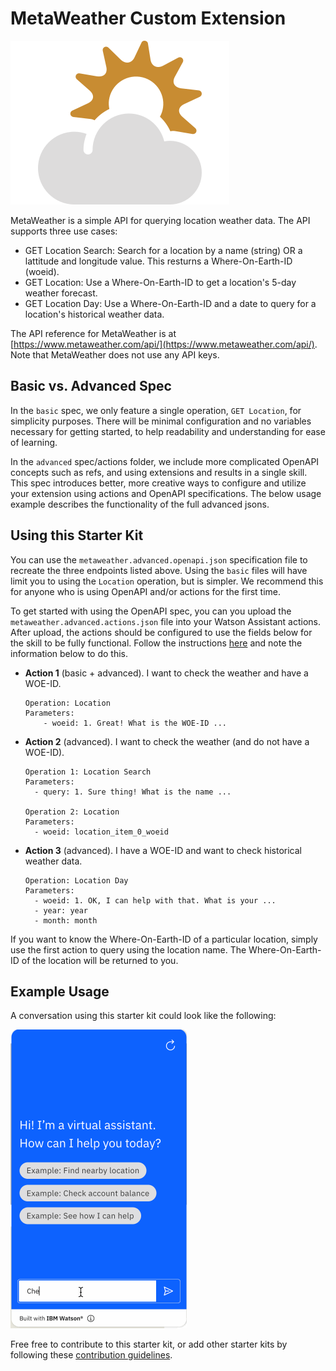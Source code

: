 # MetaWeather Custom Extension

![MetaWeather](./assets/metaweather-logo.svg)

MetaWeather is a simple API for querying location weather data. The API supports three use cases:

- GET Location Search: Search for a location by a name (string) OR a lattitude and longitude value. This resturns a Where-On-Earth-ID (woeid).
- GET Location: Use a Where-On-Earth-ID to get a location's 5-day weather forecast.
- GET Location Day: Use a Where-On-Earth-ID and a date to query for a location's historical weather data.

The API reference for MetaWeather is at [https://www.metaweather.com/api/](https://www.metaweather.com/api/). Note that MetaWeather does not use any API keys.

## Basic vs. Advanced Spec
In the `basic` spec, we only feature a single operation, `GET Location`, for simplicity purposes. There will be minimal configuration and no variables necessary for getting started, to help readability and understanding for ease of learning.

In the `advanced` spec/actions folder, we include more complicated OpenAPI concepts such as refs, and using extensions and results in a single skill. This spec introduces better, more creative ways to configure and utilize your extension using actions and OpenAPI specifications. The below usage example describes the functionality of the full advanced jsons.

## Using this Starter Kit
You can use the `metaweather.advanced.openapi.json` specification file to recreate the three endpoints listed above. Using the `basic` files will have limit you to using the `Location` operation, but is simpler. We recommend this for anyone who is using OpenAPI and/or actions for the first time. 

To get started with using the OpenAPI spec, you can you upload the `metaweather.advanced.actions.json` file into your Watson Assistant actions. After upload, the actions should be configured to use the fields below for the skill to be fully functional. Follow the instructions [here](../../README.md#configuring-your-actions-skill-to-use-an-extension) and note the information below to do this.

- **Action 1** (basic + advanced). I want to check the weather and have a WOE-ID.
    ```
    Operation: Location
    Parameters:
        - woeid: 1. Great! What is the WOE-ID ...
    ```

- **Action 2** (advanced). I want to check the weather (and do not have a WOE-ID).
    ```
    Operation 1: Location Search
    Parameters:
      - query: 1. Sure thing! What is the name ...

    Operation 2: Location
    Parameters:
      - woeid: location_item_0_woeid
    ```

- **Action 3** (advanced). I have a WOE-ID and want to check historical weather data.
    ```
    Operation: Location Day
    Parameters:
      - woeid: 1. OK, I can help with that. What is your ...
      - year: year
      - month: month
    ```
If you want to know the Where-On-Earth-ID of a particular location, simply use the first action to query using the location name. The Where-On-Earth-ID of the location will be returned to you.

## Example Usage
A conversation using this starter kit could look like the following:<br>

![get-weather](./assets/get-weather.gif)

Free free to contribute to this starter kit, or add other starter kits by following these [contribution guidelines](../../docs/CONTRIBUTING.md).